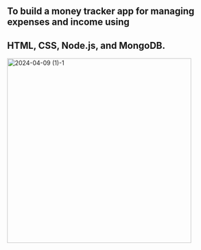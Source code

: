 ## To build a money tracker app for managing expenses and income using
## HTML, CSS, Node.js, and MongoDB.

<img width="429" alt="2024-04-09 (1)-1" src="https://github.com/YeluguriSaiSathwika/Money-Tracker/assets/161927609/093a011c-afe6-4dbd-9b8c-96b0924a2e95">
